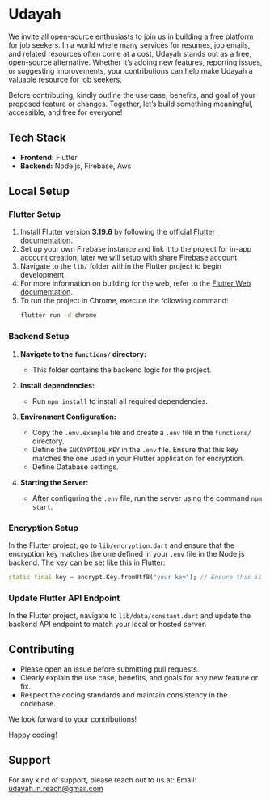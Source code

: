 # Udayah

We invite all open-source enthusiasts to join us in building a free platform for job seekers. In a world where many services for resumes, job emails, and related resources often come at a cost, Udayah stands out as a free, open-source alternative. Whether it’s adding new features, reporting issues, or suggesting improvements, your contributions can help make Udayah a valuable resource for job seekers.

Before contributing, kindly outline the use case, benefits, and goal of your proposed feature or changes. Together, let’s build something meaningful, accessible, and free for everyone!


## Tech Stack

- **Frontend:** Flutter
- **Backend:** Node.js, Firebase, Aws

## Local Setup

### Flutter Setup

1. Install Flutter version **3.19.6** by following the official [Flutter documentation](https://docs.flutter.dev/get-started/install).
2. Set up your own Firebase instance and link it to the project for in-app account creation, later we will setup with share Firebase account.
3. Navigate to the `lib/` folder within the Flutter project to begin development.
4. For more information on building for the web, refer to the [Flutter Web documentation](https://docs.flutter.dev/platform-integration/web/building).
5. To run the project in Chrome, execute the following command:  
   ```bash
   flutter run -d chrome
   ```
   
### Backend Setup

1. **Navigate to the `functions/` directory:**
   - This folder contains the backend logic for the project.

2. **Install dependencies:**
   - Run `npm install` to install all required dependencies.
     
3. **Environment Configuration:**
   - Copy the `.env.example` file and create a `.env` file in the `functions/` directory.
   - Define the `ENCRYPTION_KEY` in the `.env` file. Ensure that this key matches the one used in your Flutter application for encryption.
   - Define Database settings.

4. **Starting the Server:**
   - After configuring the `.env` file, run the server using the command `npm start`.

### Encryption Setup

In the Flutter project, go to `lib/encryption.dart` and ensure that the encryption key matches the one defined in your `.env` file in the Node.js backend. The key can be set like this in Flutter:

```dart
static final key = encrypt.Key.fromUtf8("your key"); // Ensure this is the same as in Node.js
```

### Update Flutter API Endpoint

In the Flutter project, navigate to `lib/data/constant.dart` and update the backend API endpoint to match your local or hosted server.

## Contributing

- Please open an issue before submitting pull requests.
- Clearly explain the use case, benefits, and goals for any new feature or fix.
- Respect the coding standards and maintain consistency in the codebase.

We look forward to your contributions!

Happy coding!

## Support
For any kind of support, please reach out to us at: Email: [udayah.in.reach@gmail.com](mailto:udayah.in.reach@gmail.com)
